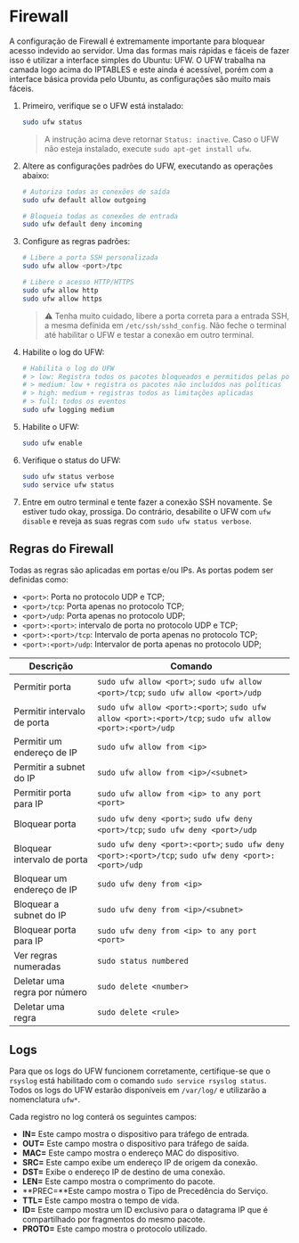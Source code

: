 # Firewall

A configuração de Firewall é extremamente importante para bloquear acesso indevido ao servidor. Uma das formas mais rápidas e fáceis de fazer isso é utilizar a interface simples do Ubuntu: UFW. O UFW trabalha na camada logo acima do IPTABLES e este ainda é acessível, porém com a interface básica provida pelo Ubuntu, as configurações são muito mais fáceis.

1. Primeiro, verifique se o UFW está instalado:

   ```bash
   sudo ufw status
   ```

   > A instrução acima deve retornar `Status: inactive`.  Caso o UFW não esteja instalado, execute `sudo apt-get install ufw`.

2. Altere as configurações padrões do UFW, executando as operações abaixo:

   ```bash
   # Autoriza todas as conexões de saída
   sudo ufw default allow outgoing
   
   # Bloqueia todas as conexões de entrada
   sudo ufw default deny incoming
   ```

3. Configure as regras padrões:

   ```bash
   # Libere a porta SSH personalizada
   sudo ufw allow <port>/tpc
   
   # Libere o acesso HTTP/HTTPS
   sudo ufw allow http
   sudo ufw allow https
   ```

   > ⚠️ Tenha muito cuidado, libere a porta correta para a entrada SSH, a mesma definida em `/etc/ssh/sshd_config`. Não feche o terminal até habilitar o UFW e testar a conexão em outro terminal.

4. Habilite o log do UFW:

   ```bash
   # Habilita o log do UFW
   # > low: Registra todos os pacotes bloqueados e permitidos pelas políticas
   # > medium: low + registra os pacotes não incluídos nas políticas
   # > high: medium + registras todos as limitações aplicadas
   # > full: todos os eventos
   sudo ufw logging medium
   ```

5. Habilite o UFW:

   ```bash
   sudo ufw enable
   ```

6. Verifique o status do UFW:

   ```bash
   sudo ufw status verbose
   sudo service ufw status
   ```

7. Entre em outro terminal e tente fazer a conexão SSH novamente. Se estiver tudo okay, prossiga. Do contrário, desabilite o UFW com `ufw disable` e reveja as suas regras com `sudo ufw status verbose`.

## Regras do Firewall

Todas as regras são aplicadas em portas e/ou IPs. As portas podem ser definidas como:

- `<port>`: Porta no protocolo UDP e TCP;
- `<port>/tcp`: Porta apenas no protocolo TCP;
- `<port>/udp`: Porta apenas no protocolo UDP;
- `<port>:<port>`: intervalo de porta no protocolo UDP e TCP;
- `<port>:<port>/tcp`: Intervalo de porta apenas no protocolo TCP;
- `<port>:<port>/udp`: Intervalor de porta apenas no protocolo UDP;

| Descrição                    | Comando                                                      |
| ---------------------------- | ------------------------------------------------------------ |
| Permitir porta               | `sudo ufw allow <port>`; `sudo ufw allow <port>/tcp`; `sudo ufw allow <port>/udp` |
| Permitir intervalo de porta  | `sudo ufw allow <port>:<port>`; `sudo ufw allow <port>:<port>/tcp`; `sudo ufw allow <port>:<port>/udp` |
| Permitir um endereço de IP   | `sudo ufw allow from <ip>`                                   |
| Permitir a subnet do IP      | `sudo ufw allow from <ip>/<subnet>`                          |
| Permitir porta para IP       | `sudo ufw allow from <ip> to any port <port>`                |
| Bloquear porta               | `sudo ufw deny <port>`; `sudo ufw deny <port>/tcp`; `sudo ufw deny <port>/udp` |
| Bloquear intervalo de porta  | `sudo ufw deny <port>:<port>`; `sudo ufw deny <port>:<port>/tcp`; `sudo ufw deny <port>:<port>/udp` |
| Bloquear um endereço de IP   | `sudo ufw deny from <ip>`                                    |
| Bloquear a subnet do IP      | `sudo ufw deny from <ip>/<subnet>`                           |
| Bloquear porta para IP       | `sudo ufw deny from <ip> to any port <port>`                 |
| Ver regras numeradas         | `sudo status numbered`                                       |
| Deletar uma regra por número | `sudo delete <number>`                                       |
| Deletar uma regra            | `sudo delete <rule>`                                         |

## Logs

Para que os logs do UFW funcionem corretamente, certifique-se que o `rsyslog` está habilitado com o comando `sudo service rsyslog status`.  Todos os logs do UFW estarão disponíveis em `/var/log/` e utilizarão a nomenclatura `ufw*`.

Cada registro no log conterá os seguintes campos:

- **IN=** Este campo mostra o dispositivo para tráfego de entrada.
- **OUT=** Este campo mostra o dispositivo para tráfego de saída.
- **MAC=** Este campo mostra o endereço MAC do dispositivo.
- **SRC=** Este campo exibe um endereço IP de origem da conexão.
- **DST=** Exibe o endereço IP de destino de uma conexão.
- **LEN=** Este campo mostra o comprimento do pacote.
- **PREC=**Este campo mostra o Tipo de Precedência do Serviço.
- **TTL=** Este campo mostra o tempo de vida.
- **ID=** Este campo mostra um ID exclusivo para o datagrama IP que é compartilhado por fragmentos do mesmo pacote.
- **PROTO=** Este campo mostra o protocolo utilizado.